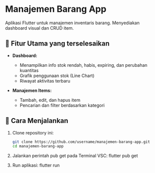 # Manajemen Barang App

Aplikasi Flutter untuk manajemen inventaris barang. Menyediakan dashboard visual dan CRUD item.

## 📱 Fitur Utama yang terselesaikan

- **Dashboard:**
  - Menampilkan info stok rendah, habis, expiring, dan perubahan kuantitas
  - Grafik penggunaan stok (Line Chart)
  - Riwayat aktivitas terbaru

- **Manajemen Items:**
  - Tambah, edit, dan hapus item
  - Pencarian dan filter berdasarkan kategori

## 🚀 Cara Menjalankan

1. Clone repository ini:
   ```bash
   git clone https://github.com/username/manajemen-barang-app.git
   cd manajemen-barang-app

2. Jalankan perintah pub get pada Terminal VSC:
   flutter pub get

3. Run aplikasi:
   flutter run


